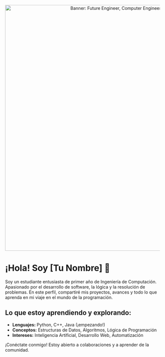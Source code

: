 <p align="center">
  <img src="URL_DE_TU_IMAGEN" alt="Banner: Future Engineer, Computer Engineering | First Year" width="800" />
</p>

# ¡Hola! Soy [Tu Nombre] 👋

Soy un estudiante entusiasta de primer año de Ingeniería de Computación. Apasionado por el desarrollo de software, la lógica y la resolución de problemas. En este perfil, compartiré mis proyectos, avances y todo lo que aprenda en mi viaje en el mundo de la programación.

## Lo que estoy aprendiendo y explorando:
- **Lenguajes:** Python, C++, Java (¡empezando!)
- **Conceptos:** Estructuras de Datos, Algoritmos, Lógica de Programación
- **Intereses:** Inteligencia Artificial, Desarrollo Web, Automatización

¡Conéctate conmigo! Estoy abierto a colaboraciones y a aprender de la comunidad.
